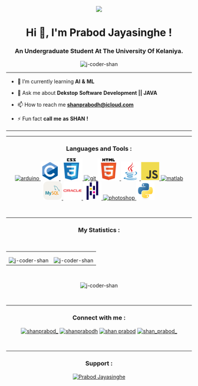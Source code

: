 <p align="center"><picture align="center"><img align="center" src = "https://github.com/7oSkaaa/7oSkaaa/blob/main/Images/about_me.gif?raw=true" width = 70px></picture></p>
<h1 align="center">Hi 👋, I'm Prabod Jayasinghe !</h1>
<h3 align="center">An Undergraduate Student At The University Of Kelaniya.</h3>

<p align="CENTER"> <img src="https://komarev.com/ghpvc/?username=j-coder-shan&label=Profile%20views&color=0e75b6&style=flat" alt="j-coder-shan" /> </p>

<table align="center">
<tr border="none">
<td width="50%" align="left">

- 🌱 I’m currently learning **AI & ML**

- 💬 Ask me about **Dekstop Software Development || JAVA**

- 📫 How to reach me **shanprabodh@icloud.com**

- ⚡ Fun fact **call me as SHAN !**
  
</td>
</tr>
</table>

- ---

<h3 align="CENTER">Languages and Tools :</h3>
<p align="CENTER"> <a href="https://www.arduino.cc/" target="_blank" rel="noreferrer"> <img src="https://cdn.worldvectorlogo.com/logos/arduino-1.svg" alt="arduino" width="50" height="50"/> </a> 
  <a href="https://www.cprogramming.com/" target="_blank" rel="noreferrer"> <img src="https://raw.githubusercontent.com/devicons/devicon/master/icons/c/c-original.svg" alt="c" width="50" height="50"/> </a> 
  <a href="https://www.w3schools.com/css/" target="_blank" rel="noreferrer"> <img src="https://raw.githubusercontent.com/devicons/devicon/master/icons/css3/css3-original-wordmark.svg" alt="css3" width="60" height="60"/> </a> 
  <a href="https://git-scm.com/" target="_blank" rel="noreferrer"> <img src="https://www.vectorlogo.zone/logos/git-scm/git-scm-icon.svg" alt="git" width="50" height="50"/> </a> 
  <a href="https://www.w3.org/html/" target="_blank" rel="noreferrer"> <img src="https://raw.githubusercontent.com/devicons/devicon/master/icons/html5/html5-original-wordmark.svg" alt="html5" width="60" height="60"/> </a> 
  <a href="https://www.java.com" target="_blank" rel="noreferrer"> <img src="https://raw.githubusercontent.com/devicons/devicon/master/icons/java/java-original.svg" alt="java" width="50" height="50"/> </a> 
  <a href="https://developer.mozilla.org/en-US/docs/Web/JavaScript" target="_blank" rel="noreferrer"> <img src="https://raw.githubusercontent.com/devicons/devicon/master/icons/javascript/javascript-original.svg" alt="javascript" width="50" height="50"/> </a> 
  <a href="https://www.mathworks.com/" target="_blank" rel="noreferrer"> <img src="https://upload.wikimedia.org/wikipedia/commons/2/21/Matlab_Logo.png" alt="matlab" width="50" height="50"/> </a> 
  <a href="https://www.mysql.com/" target="_blank" rel="noreferrer"> <img src="https://github.com/tandpfun/skill-icons/blob/main/icons/MySQL-Light.svg" alt="mysql" width="50" height="50"/> </a> 
  <a href="https://www.oracle.com/" target="_blank" rel="noreferrer"> <img src="https://raw.githubusercontent.com/devicons/devicon/master/icons/oracle/oracle-original.svg" alt="oracle" width="50" height="50"/> </a> 
  <a href="https://pandas.pydata.org/" target="_blank" rel="noreferrer"> <img src="https://raw.githubusercontent.com/devicons/devicon/2ae2a900d2f041da66e950e4d48052658d850630/icons/pandas/pandas-original.svg" alt="pandas" width="50" height="50"/> </a> 
  <a href="https://www.photoshop.com/en" target="_blank" rel="noreferrer"> <img src="https://github.com/Scar1109/skill-icons/blob/Scar1109/icons/Photoshop.svg" alt="photoshop" width="50" height="50"/> </a> 
  <a href="https://www.python.org" target="_blank" rel="noreferrer"> <img src="https://raw.githubusercontent.com/devicons/devicon/master/icons/python/python-original.svg" alt="python" width="50" height="50"/> </a> </p>
<br>

---
<h3 align="center">My Statistics :</h3>
<br>
<table align="center">
<tr border="none">
<td width="50%" align="left">
<p><img align="left" src="https://github-readme-stats.vercel.app/api?username=j-coder-shan&theme=dark&show_icons=true&locale=en&hide_border=false&no-bg=true&no-frame=true&langs_count=10" alt="j-coder-shan" /></p>
</td>
  <td> <p><img align="right" src="https://github-readme-streak-stats.herokuapp.com/?user=j-coder-shan&&theme=dark&hide_border=false&no-bg=true&no-frame=true&langs_count=10" alt="j-coder-shan" /></p></td>
</tr>
</table>
<br>

<p align="center"><img align="center" src="https://github-readme-stats.vercel.app/api/top-langs?username=j-coder-shan&&theme=dark&show_icons=true&locale=en&layout=compact&hide_border=false&no-bg=true&no-frame=true&langs_count=10" alt="j-coder-shan" /></p><br>

---


<h3 align="CENTER">Connect with me :</h3>
<p align="CENTER">
<a href="https://twitter.com/shanprabod_" target="blank"><img align="center" src="https://raw.githubusercontent.com/rahuldkjain/github-profile-readme-generator/master/src/images/icons/Social/twitter.svg" alt="shanprabod_" height="30" width="40" /></a>
<a href="https://linkedin.com/in/shanprabodh" target="blank"><img align="center" src="https://raw.githubusercontent.com/rahuldkjain/github-profile-readme-generator/master/src/images/icons/Social/linked-in-alt.svg" alt="shanprabodh" height="30" width="40" /></a>
<a href="https://fb.com/shan prabod" target="blank"><img align="center" src="https://raw.githubusercontent.com/rahuldkjain/github-profile-readme-generator/master/src/images/icons/Social/facebook.svg" alt="shan prabod" height="30" width="40" /></a>
<a href="https://instagram.com/shan_prabod_" target="blank"><img align="center" src="https://raw.githubusercontent.com/rahuldkjain/github-profile-readme-generator/master/src/images/icons/Social/instagram.svg" alt="shan_prabod_" height="30" width="40" /></a>
</p>
<br>

---


<h3 align="CENTER">Support :</h3>
<p align="center"><a href="https://www.buymeacoffee.com/Prabod Jayasinghe"> <img align="CENTER" src="https://cdn.buymeacoffee.com/buttons/v2/default-yellow.png" height="50" width="210" alt="Prabod Jayasinghe" /></a></p><br>
